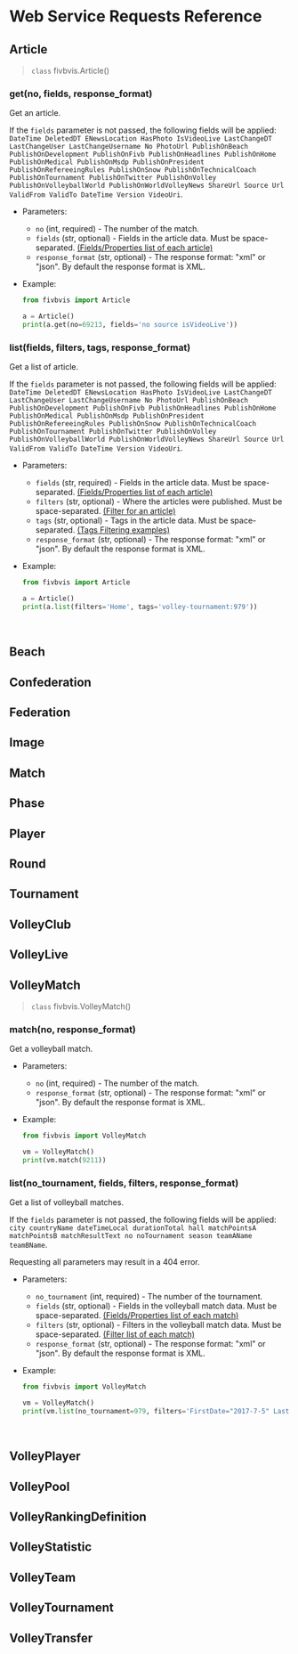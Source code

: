 # Web Service Requests Reference

## Article

>`class` fivbvis.Article()

### get(no, fields, response_format)

Get an article.

If the `fields` parameter is not passed, the following fields will be applied: `DateTime DeletedDT ENewsLocation HasPhoto IsVideoLive LastChangeDT LastChangeUser LastChangeUsername No PhotoUrl PublishOnBeach PublishOnDevelopment PublishOnFivb PublishOnHeadlines PublishOnHome PublishOnMedical PublishOnMsdp PublishOnPresident PublishOnRefereeingRules PublishOnSnow PublishOnTechnicalCoach PublishOnTournament PublishOnTwitter PublishOnVolley PublishOnVolleyballWorld PublishOnWorldVolleyNews ShareUrl Source Url ValidFrom ValidTo DateTime Version VideoUri`.

- Parameters:
    - `no` (int, required) - The number of the match.
    - `fields` (str, optional) - Fields in the article data. Must be space-separated. [(Fields/Properties list of each article)](https://www.fivb.org/VisSDK/VisWebService/Article.html)
    - `response_format` (str, optional) - The response format: "xml" or "json". By default the response format is XML.

- Example:

    ```python
    from fivbvis import Article

    a = Article()
    print(a.get(no=69213, fields='no source isVideoLive'))
    ```

### list(fields, filters, tags, response_format)

Get a list of article.

If the `fields` parameter is not passed, the following fields will be applied: `DateTime DeletedDT ENewsLocation HasPhoto IsVideoLive LastChangeDT LastChangeUser LastChangeUsername No PhotoUrl PublishOnBeach PublishOnDevelopment PublishOnFivb PublishOnHeadlines PublishOnHome PublishOnMedical PublishOnMsdp PublishOnPresident PublishOnRefereeingRules PublishOnSnow PublishOnTechnicalCoach PublishOnTournament PublishOnTwitter PublishOnVolley PublishOnVolleyballWorld PublishOnWorldVolleyNews ShareUrl Source Url ValidFrom ValidTo DateTime Version VideoUri`.

- Parameters:
    - `fields` (str, required) - Fields in the article data. Must be space-separated. [(Fields/Properties list of each article)](https://www.fivb.org/VisSDK/VisWebService/Article.html)
    - `filters` (str, optional) - Where the articles were published. Must be space-separated. [(Filter for an article)](https://www.fivb.org/VisSDK/VisWebService/ArticleFilter.html)
    - `tags` (str, optional) - Tags in the article data. Must be space-separated. [(Tags Filtering examples)](https://www.fivb.org/VisSDK/VisWebService/TagFiltering.html)
    - `response_format` (str, optional) - The response format: "xml" or "json". By default the response format is XML.

- Example:

    ```python
    from fivbvis import Article

    a = Article()
    print(a.list(filters='Home', tags='volley-tournament:979'))
    ```

<br>

## Beach

## Confederation

## Federation

## Image

## Match

## Phase

## Player

## Round

## Tournament

## VolleyClub

## VolleyLive

## VolleyMatch

>`class` fivbvis.VolleyMatch()

### match(no, response_format)

Get a volleyball match.

- Parameters:
    - `no` (int, required) - The number of the match.
    - `response_format` (str, optional) - The response format: "xml" or "json". By default the response format is XML.

- Example:

    ```python
    from fivbvis import VolleyMatch

    vm = VolleyMatch()
    print(vm.match(9211))
    ```

### list(no_tournament, fields, filters, response_format)

Get a list of volleyball matches.

If the `fields` parameter is not passed, the following fields will be applied: `city countryName dateTimeLocal durationTotal hall matchPointsA matchPointsB matchResultText no noTournament season teamAName teamBName`.

Requesting all parameters may result in a 404 error.

- Parameters:
    - `no_tournament` (int, required) - The number of the tournament.
    - `fields` (str, optional) - Fields in the volleyball match data. Must be space-separated. [(Fields/Properties list of each match)](https://www.fivb.org/VisSDK/VisWebService/#VolleyMatch.html)
    - `filters` (str, optional) - Filters in the volleyball match data. Must be space-separated. [(Filter list of each match)](https://www.fivb.org/VisSDK/VisWebService/VolleyMatchFilter.html)
    - `response_format` (str, optional) - The response format: "xml" or "json". By default the response format is XML.

- Example:

     ```python
    from fivbvis import VolleyMatch

    vm = VolleyMatch()
    print(vm.list(no_tournament=979, filters='FirstDate="2017-7-5" LastDate="2017-7-5"'))
    ```

<br>

## VolleyPlayer

## VolleyPool

## VolleyRankingDefinition

## VolleyStatistic

## VolleyTeam

## VolleyTournament

## VolleyTransfer
